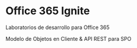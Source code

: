 ﻿# Office 365 Ignite
Laboratorios de desarrollo para Office 365

Modelo de Objetos en Cliente & API REST para SPO
